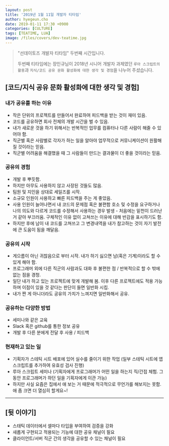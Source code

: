 ```yaml
---
layout: post
title: '2019년 1월 11일 개발자 티타임'
author: hyegeun.cho
date: 2019-01-11 17:30 +0900
categories: [CULTURE]
tags: [TEATIME, LUA]
image: /files/covers/dev-teatime.jpg
---
```


> "선데이토즈 개발자 티타임" 두번째 시간입니다.
> 
> 두번째 티타임에는 장인규님이 2018년 시니어 개발자 과제였던 `루아 스크립트의 활용`과 `지식/코드 공유 문화 활성화에 대한 생각 및 경험`을 나누어 주셨습니다.


## [코드/지식 공유 문화 활성화에 대한 생각 및 경험]

### 내가 공유를 하는 이유

- 작은 단위의 프로젝트를 만들어서 완료하여 피드백을 받는 것이 재미 있음.
- 코드를 공유하면 회사 전체의 개발 시간을 벌 수 있음.
- 내가 새로운 것을 하기 위해서는 반복적인 업무를 컴퓨터나 다른 사람이 해줄 수 있어야 함.
- 직군별 혹은 사람별로 각자가 하는 일을 알아야 업무적으로 커뮤니케이션이 원활해 질 것이라는 믿음.
- 직군별 어려움을 해결했을 때 그 사람들이 만드는 결과물이 더 좋을 것이라는 믿음.

### 공유의 경험

- 개발 후 뿌듯함.
- 하지만 아무도 사용하지 않고 사장된 것들도 많음.
- 팀원 및 지인을 상대로 세일즈를 시작.
- 소규모 인원이 사용하고 빠른 피드백을 주는 게 좋았음.
- 사용 인원이 늘어나면서 내 코드의 문제점 혹은 불편함 호소 및 수정을 요구하거나 나의 의도와 다르게 코드를 수정해서 사용하는 경우 발생 - 처음에는 밑천이 드러난 거 같아 부끄러움. 구체적인 이유 없이 고쳐쓰는 이유에 대해 반감을 표시하기도 함.
- 하지만 후에 남이 내 코드를 고쳐쓰고 그 변경내역을 내가 참고하는 것이 자기 발전에 큰 도움이 됨을 깨달음.

### 공유의 시작

- 게으름이 아닌 귀찮음으로 부터 시작. 내가 하기 싫으면 남(혹은 기계)이라도 할 수 있게 해야 함.
- 프로그래머 외에 다른 직군의 사람과도 대화 후 불편한 점 / 반복적으로 할 수 밖에 없는 점을 경청.
- 일단 내가 하고 있는 프로젝트에 맞게 개발해 봄. 이후 다른 프로젝트에도 적용 가능하며 이점이 있을 것 같다는 판단이 들면 일반화 시킴.
- 내가 짠 게 아니더라도 공유의 가치가 느껴지면 일반화해서 공유.

### 공유하는 다양한 방법

- 세미나와 같은 교육
- Slack 혹은 github를 통한 정보 공유
- 개발 후 다른 분에게 전달 후 사용 / 피드백

### 현재하고 있는 일

- 기획자가 스테틱 시트 배포에 있어 실수를 줄이기 위한 작업 (일부 스테틱 시트에 앱 스크립트를 추가하여 유효성 검사 진행)
- 루아 스크립트 세미나 (기획자에게 프로그래머가 어떤 일을 하는지 직/간접 체험. 그동안 프로그래머가 하던 일을 기획자에게 이관 가능)
- 하지만 사실 요즘은 집에서 애 보는 거 때문에 적극적으로 무언가를 해보지는 못함. 애 좀 크면 더 열심히 할게요~!

---

## [뒷 이야기]

- 스태틱 데이터에서 셀마다 타입을 부여하여 검증을 강화
- 새롭게 구현되고 적용되는 기능에 대한 공유 채널이 필요
- 클라이언트/서버 직군 간의 생각을 공유할 수 있는 채널이 필요
